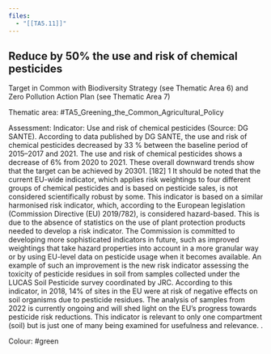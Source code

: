 ```yaml
---
files:
  - "[[TA5.11]]"
---
```

## Reduce by 50% the use and risk of chemical pesticides
Target in Common with Biodiversity Strategy (see Thematic Area 6) and Zero Pollution Action Plan (see Thematic Area 7)

Thematic area: #TA5_Greening_the_Common_Agricultural_Policy

Assessment:  Indicator: Use and risk of chemical pesticides (Source: DG SANTE).
According to data published by DG SANTE, the use and risk of chemical pesticides decreased by 33 % between the baseline period of 2015–2017 and 2021. The use and risk of chemical pesticides shows a decrease of 6% from 2020 to 2021. These overall downward trends show that the target can be achieved by 20301. [182]
1 It should be noted that the current EU-wide indicator, which applies risk weightings to four different groups of chemical pesticides and is based on pesticide sales, is not considered scientifically robust by some. This indicator is based on a similar harmonised risk indicator, which, according to the European legislation (Commission Directive (EU) 2019/782), is considered hazard-based. This is due to the absence of statistics on the use of plant protection products needed to develop a risk indicator. The Commission is committed to developing more sophisticated indicators in future, such as improved weightings that take hazard properties into account in a more granular way or by using EU-level data on pesticide usage when it becomes available. An example of such an improvement is the new risk indicator assessing the toxicity of pesticide residues in soil from samples collected under the LUCAS Soil Pesticide survey coordinated by JRC. According to this indicator, in 2018, 14% of sites in the EU were at risk of negative effects on soil organisms due to pesticide residues. The analysis of samples from 2022 is currently ongoing and will shed light on the EU’s progress towards pesticide risk reductions. This indicator is relevant to only one compartment (soil) but is just one of many being examined for usefulness and relevance. .

Colour: #green